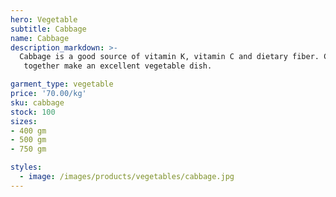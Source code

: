 ```yaml
---
hero: Vegetable
subtitle: Cabbage
name: Cabbage
description_markdown: >-
  Cabbage is a good source of vitamin K, vitamin C and dietary fiber. Cabbage and peas
   together make an excellent vegetable dish.

garment_type: vegetable
price: '70.00/kg'
sku: cabbage
stock: 100
sizes:
- 400 gm
- 500 gm
- 750 gm

styles:
  - image: /images/products/vegetables/cabbage.jpg
---
```

